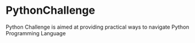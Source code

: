 # PythonChallenge
Python Challenge is aimed at providing practical ways to navigate Python Programming Language
